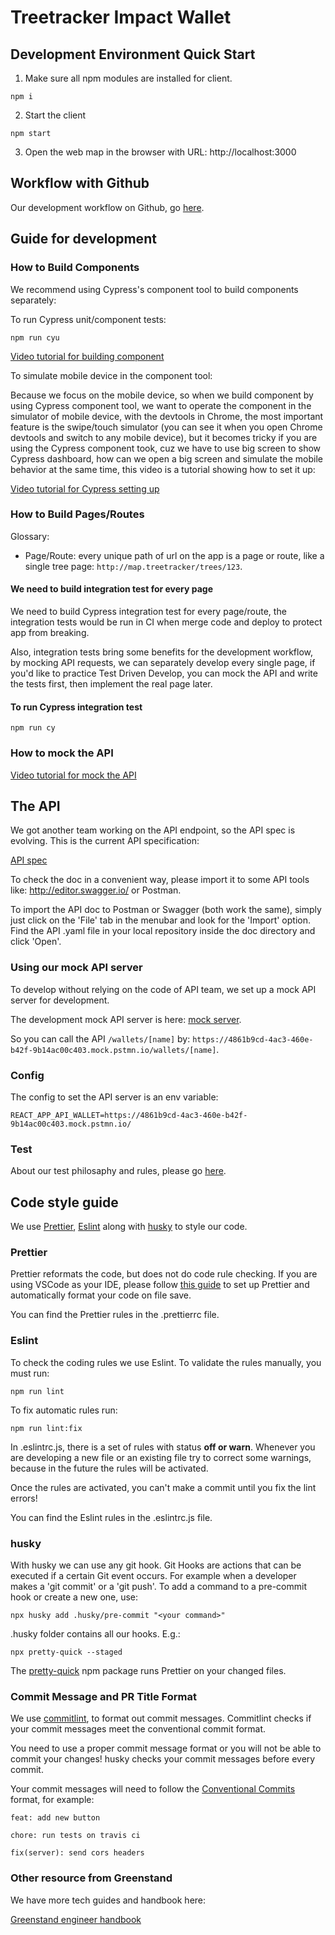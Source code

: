 # Treetracker Impact Wallet

## Development Environment Quick Start

1. Make sure all npm modules are installed for client.

```
npm i
```

2. Start the client

```
npm start
```

3. Open the web map in the browser with URL: http://localhost:3000

## Workflow with Github

Our development workflow on Github, go [here](https://github.com/Greenstand/treetracker-web-map-client#workflow-with-github).

## Guide for development

### How to Build Components

We recommend using Cypress's component tool to build components separately:

To run Cypress unit/component tests:

```
npm run cyu
```

[Video tutorial for building component](https://loom.com/share/c750be68ecec4a9b99cb6921d2d2e041)

To simulate mobile device in the component tool:

Because we focus on the mobile device, so when we build component by using Cypress component tool, we want to operate the component in the simulator of mobile device, with the devtools in Chrome, the most important feature is the swipe/touch simulator (you can see it when you open Chrome devtools and switch to any mobile device), but it becomes tricky if you are using the Cypress component took, cuz we have to use big screen to show Cypress dashboard, how can we open a big screen and simulate the mobile behavior at the same time, this video is a tutorial showing how to set it up:

[Video tutorial for Cypress setting up](https://www.loom.com/share/a126f0a80c3a4352a3ddf955f88228b9)

### How to Build Pages/Routes

Glossary:

- Page/Route: every unique path of url on the app is a page or route, like a single tree page: `http://map.treetracker/trees/123`.

#### We need to build integration test for every page

We need to build Cypress integration test for every page/route, the integration tests would be run in CI when merge code and deploy to protect app from breaking.

Also, integration tests bring some benefits for the development workflow, by mocking API requests, we can separately develop every single page, if you'd like to practice Test Driven Develop, you can mock the API and write the tests first, then implement the real page later.

#### To run Cypress integration test

```
npm run cy
```

### How to mock the API

[Video tutorial for mock the API](https://www.loom.com/share/48554f0f67314ea78925a627b2142e1b)

## The API

We got another team working on the API endpoint, so the API spec is evolving. This is the current API specification:

[API spec](/doc/wallet-web-app.yaml)

To check the doc in a convenient way, please import it to some API tools like: http://editor.swagger.io/ or Postman.

To import the API doc to Postman or Swagger (both work the same), simply just click on the 'File' tab in the menubar and look for the 'Import' option. Find the API .yaml file in your local repository inside the doc directory and click 'Open'.

### Using our mock API server

To develop without relying on the code of API team, we set up a mock API server for development.

The development mock API server is here: [mock server](https://4861b9cd-4ac3-460e-b42f-9b14ac00c403.mock.pstmn.io).

So you can call the API `/wallets/[name]` by: `https://4861b9cd-4ac3-460e-b42f-9b14ac00c403.mock.pstmn.io/wallets/[name]`.

### Config

The config to set the API server is an env variable:

```
REACT_APP_API_WALLET=https://4861b9cd-4ac3-460e-b42f-9b14ac00c403.mock.pstmn.io/
```

### Test

About our test philosaphy and rules, please go [here](https://github.com/Greenstand/treetracker-web-map-client#test).

## Code style guide

We use [Prettier](https://prettier.io/), [Eslint](https://eslint.org/) along with [husky](https://typicode.github.io/husky/#/) to style our code.

### Prettier

Prettier reformats the code, but does not do code rule checking. If you are using VSCode as your IDE, please follow [this guide](https://www.digitalocean.com/community/tutorials/how-to-format-code-with-prettier-in-visual-studio-code) to set up Prettier and automatically format your code on file save.

You can find the Prettier rules in the .prettierrc file.

### Eslint

To check the coding rules we use Eslint. To validate the rules manually, you must run:

```
npm run lint
```

To fix automatic rules run:

```
npm run lint:fix
```

In .eslintrc.js, there is a set of rules with status **off or warn**. Whenever you are developing a new file or an existing file try to correct some warnings, because in the future the rules will be activated.

Once the rules are activated, you can't make a commit until you fix the lint errors!

You can find the Eslint rules in the .eslintrc.js file.

### husky

With husky we can use any git hook. Git Hooks are actions that can be executed if a certain Git event occurs. For example when a developer makes a 'git commit' or a 'git push'.
To add a command to a pre-commit hook or create a new one, use:

```
npx husky add .husky/pre-commit "<your command>"
```

.husky folder contains all our hooks. E.g.:

```
npx pretty-quick --staged
```

The [pretty-quick](https://www.npmjs.com/package/pretty-quick) npm package runs Prettier on your changed files.

### Commit Message and PR Title Format

We use [commitlint](https://github.com/conventional-changelog/commitlint), to format out commit messages. Commitlint checks if your commit messages meet the conventional commit format.

You need to use a proper commit message format or you will not be able to commit your changes! husky checks your commit messages before every commit.

Your commit messages will need to follow the [Conventional Commits](https://www.conventionalcommits.org/) format, for example:

```
feat: add new button
```

```
chore: run tests on travis ci
```

```
fix(server): send cors headers
```

### Other resource from Greenstand

We have more tech guides and handbook here:

[Greenstand engineer handbook](https://greenstand.gitbook.io/engineering/)
